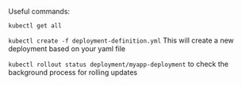 Useful commands:

`kubectl get all` 

`kubectl create -f deployment-definition.yml` This will create a new deployment based on your yaml file

`kubectl rollout status deployment/myapp-deployment` to check the background process for rolling updates